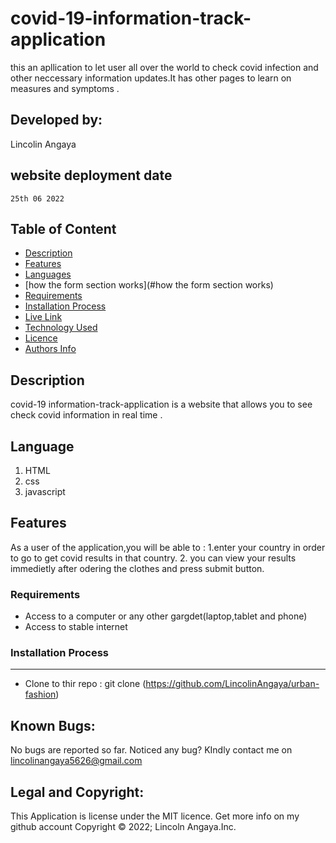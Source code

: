 # covid-19-information-track-application
this an apllication to let user all over the world to check covid infection and other neccessary information updates.It has other pages to learn on measures and symptoms .
 ## Developed by:
  Lincolin Angaya
  ## website deployment date
    25th 06 2022
 ## Table of Content
 - [Description](#description)
 - [Features](#features)
  - [Languages](#languages)
 - [how the form section works](#how the form section works)
 - [Requirements](#requirements)
 - [Installation Process](#installation-Process)
 - [Live Link](#Live-Link)
 - [Technology  Used](#technology-Used)
 - [Licence](#licence)
 - [Authors Info](#Authors-Info)
 ## Description
covid-19 information-track-application is a website  that allows you to see  check covid information in real time .
  
  ## Language
  <ol>
  <li>HTML</li>
  <li>css</li>
  <li>javascript</li>

  </ol>
  
  
## Features
As a user of the application,you will be able to :
1.enter your country  in order to go to get covid results in that country.
2. you can view your results immedietly after odering the clothes  and press submit button.


 ###  Requirements
 * Access to  a computer or any other gargdet(laptop,tablet and phone)
 * Access to  stable internet
 ### Installation Process
 ****
* Clone to thir repo : git clone (https://github.com/LincolinAngaya/urban-fashion)
## Known Bugs:
No bugs are reported so far. Noticed any bug? KIndly contact me on lincolinangaya5626@gmail.com
## Legal and Copyright:
This Application is license under the MIT licence. Get more info on my github account
Copyright © 2022; Lincoln Angaya.Inc.
